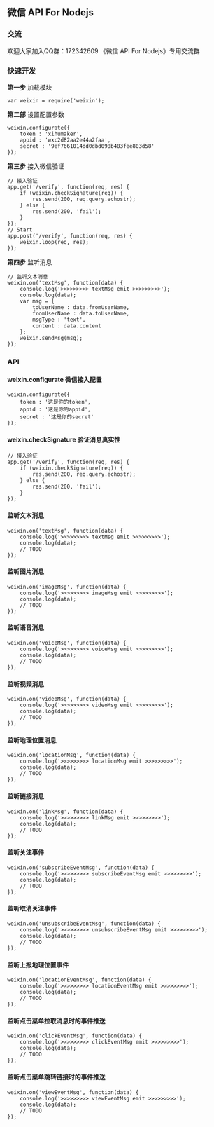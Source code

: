 ## 微信 API For Nodejs

### 交流

欢迎大家加入QQ群：172342609 《微信 API For Nodejs》专用交流群

### 快速开发


**第一步** 加载模块

```
var weixin = require('weixin');
```

**第二部** 设置配置参数

```
weixin.configurate({
	token : 'xihumaker',
	appid : 'wxc2d82aa2e44a2faa',
	secret : '9ef7661014dd0dbd098b483fee803d58'
});
```

**第三步** 接入微信验证

```
// 接入验证
app.get('/verify', function(req, res) {
	if (weixin.checkSignature(req)) {
		res.send(200, req.query.echostr);
	} else {
		res.send(200, 'fail');
	}
});
// Start
app.post('/verify', function(req, res) {
	weixin.loop(req, res);
});
```

**第四步** 监听消息

```
// 监听文本消息
weixin.on('textMsg', function(data) {
	console.log('>>>>>>>>> textMsg emit >>>>>>>>>');
	console.log(data);
	var msg = {
		toUserName : data.fromUserName,
		fromUserName : data.toUserName,
		msgType : 'text',
		content : data.content
	};
	weixin.sendMsg(msg);
});
```

### API

#### weixin.configurate 微信接入配置

```
weixin.configurate({
	token : '这是你的token',
	appid : '这是你的appid',
	secret : '这是你的secret'
});
```

#### weixin.checkSignature 验证消息真实性

```
// 接入验证
app.get('/verify', function(req, res) {
	if (weixin.checkSignature(req)) {
		res.send(200, req.query.echostr);
	} else {
		res.send(200, 'fail');
	}
});
```

#### 监听文本消息

```
weixin.on('textMsg', function(data) {
	console.log('>>>>>>>>> textMsg emit >>>>>>>>>');
	console.log(data);
	// TODO
});
```

#### 监听图片消息

```
weixin.on('imageMsg', function(data) {
	console.log('>>>>>>>>> imageMsg emit >>>>>>>>>');
	console.log(data);
	// TODO
});
```

#### 监听语音消息

```
weixin.on('voiceMsg', function(data) {
	console.log('>>>>>>>>> voiceMsg emit >>>>>>>>>');
	console.log(data);
	// TODO
});
```

#### 监听视频消息

```
weixin.on('videoMsg', function(data) {
	console.log('>>>>>>>>> videoMsg emit >>>>>>>>>');
	console.log(data);
	// TODO
});
```

#### 监听地理位置消息

```
weixin.on('locationMsg', function(data) {
	console.log('>>>>>>>>> locationMsg emit >>>>>>>>>');
	console.log(data);
	// TODO
});
```

#### 监听链接消息

```
weixin.on('linkMsg', function(data) {
	console.log('>>>>>>>>> linkMsg emit >>>>>>>>>');
	console.log(data);
	// TODO
});
```


#### 监听关注事件

```
weixin.on('subscribeEventMsg', function(data) {
	console.log('>>>>>>>>> subscribeEventMsg emit >>>>>>>>>');
	console.log(data);
	// TODO
});
```

#### 监听取消关注事件

```
weixin.on('unsubscribeEventMsg', function(data) {
	console.log('>>>>>>>>> unsubscribeEventMsg emit >>>>>>>>>');
	console.log(data);
	// TODO
});
```

#### 监听上报地理位置事件

```
weixin.on('locationEventMsg', function(data) {
	console.log('>>>>>>>>> locationEventMsg emit >>>>>>>>>');
	console.log(data);
	// TODO
});
```

#### 监听点击菜单拉取消息时的事件推送

```
weixin.on('clickEventMsg', function(data) {
	console.log('>>>>>>>>> clickEventMsg emit >>>>>>>>>');
	console.log(data);
	// TODO
});
```

#### 监听点击菜单跳转链接时的事件推送

```
weixin.on('viewEventMsg', function(data) {
	console.log('>>>>>>>>> viewEventMsg emit >>>>>>>>>');
	console.log(data);
	// TODO
});
```



















